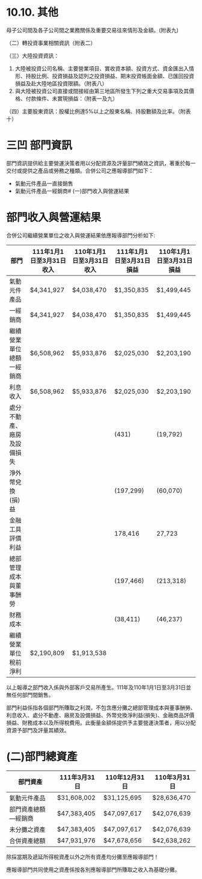 # 10.10. 其他

母子公司間及各子公司間之業務關係及重要交易往來情形及金額。(附表九)

（二）轉投資事業相關資訊（附表二）

（三）大陸投資資訊：

1. 大陸被投資公司名稱、主要營業項目、實收資本額、投資方式、資金匯出入情形、持股比例、投資損益及認列之投資損益、期末投資帳面金額、已匯回投資損益及赴大陸地區投資限額。（附表八）
2. 與大陸被投資公司直接或間接經由第三地區所發生下列之重大交易事項及其價格、付款條件、未實現損益：（附表一及九）

（四）主要股東資訊：股權比例達5%以上之股東名稱、持股數額及比率。（附表十）

# 三凹 部門資訊

部門資訊提供給主要營運決策者用以分配資源及評量部門績效之資訊，著重於每一交付或提供之產品或勞務之種類。合併公司之應報導部門如下：

- 氣動元件產品一直接銷售
- 氣動元件產品一經銷商# (一)部門收入與營運結果

# 部門收入與營運結果

合併公司繼續營業單位之收入與營運結果依應報導部門分析如下:

|部門|111年1月1日至3月31日收入|110年1月1日至3月31日收入|111年1月1日至3月31日損益|110年1月1日至3月31日損益|
|---|---|---|---|---|
|氣動元件產品|$4,341,927|$4,038,470|$1,350,835|$1,499,445|
|一經銷商|$4,341,927|$4,038,470|$1,350,835|$1,499,445|
|繼續營業單位總額一經銷商|$6,508,962|$5,933,876|$2,025,030|$2,203,190|
|利息收入|$6,508,962|$5,933,876|$2,025,030|$2,203,190|
|處分不動產、廠房及設備損失| | |(431)|(19,792)|
|淨外幣兌換(損)益| | |(197,299)|(60,070)|
|金融工具評價利益| | |178,416|27,723|
|總部管理成本與董事酬勞| | |(197,466)|(213,318)|
|財務成本| | |(38,411)|(46,237)|
|繼續營業單位稅前淨利|$2,190,809|$1,913,538| | |

以上報導之部門收入係與外部客戶交易所產生。111年及110年1月1日至3月31日並無任何部門間銷售。

部門利益係指各個部門所賺取之利潤，不包含應分攤之總部管理成本與董事酬勞、利息收入、處分不動產、廠房及設備損益、外幣兌換淨利益(損失)、金融商品評價損益、財務成本以及所得稅費用。此衡量金額係提供予主要營運決策者，用以分配資源予部門及評量其績效。

# (二)部門總資產

|部門資產|111年3月31日|110年12月31日|110年3月31日|
|---|---|---|---|
|氣動元件產品|$31,608,002|$31,125,695|$28,636,470|
|部門資產總額—經銷商|$47,383,405|$47,097,617|$42,076,639|
|未分攤之資產|$47,383,405|$47,097,617|$42,076,639|
|合併資產總額|$47,931,976|$47,678,656|$42,638,262|# 基於監督部門績效及分配資源予各部門之目的

除採當期及遞延所得稅資產以外之所有資產均分攤至應報導部門！

應報導部門共同使用之資產係按各別應報導部門所賺取之收入為基礎分攤。